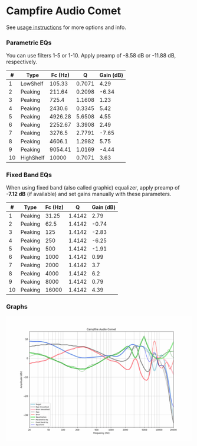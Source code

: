 # Campfire Audio Comet
See [usage instructions](https://github.com/jaakkopasanen/AutoEq#usage) for more options and info.

### Parametric EQs
You can use filters 1-5 or 1-10. Apply preamp of -8.58 dB or -11.88 dB, respectively.

|   # | Type      |   Fc (Hz) |      Q |   Gain (dB) |
|-----|-----------|-----------|--------|-------------|
|   1 | LowShelf  |    105.33 | 0.7071 |        4.29 |
|   2 | Peaking   |    211.64 | 0.2098 |       -6.34 |
|   3 | Peaking   |    725.4  | 1.1608 |        1.23 |
|   4 | Peaking   |   2430.6  | 0.3345 |        5.42 |
|   5 | Peaking   |   4926.28 | 5.6508 |        4.55 |
|   6 | Peaking   |   2252.67 | 3.3908 |        2.49 |
|   7 | Peaking   |   3276.5  | 2.7791 |       -7.65 |
|   8 | Peaking   |   4606.1  | 1.2982 |        5.75 |
|   9 | Peaking   |   9054.41 | 1.0169 |       -4.44 |
|  10 | HighShelf |  10000    | 0.7071 |        3.63 |

### Fixed Band EQs
When using fixed band (also called graphic) equalizer, apply preamp of **-7.12 dB** (if available) and set gains manually with these parameters.

|   # | Type    |   Fc (Hz) |      Q |   Gain (dB) |
|-----|---------|-----------|--------|-------------|
|   1 | Peaking |     31.25 | 1.4142 |        2.79 |
|   2 | Peaking |     62.5  | 1.4142 |       -0.74 |
|   3 | Peaking |    125    | 1.4142 |       -2.83 |
|   4 | Peaking |    250    | 1.4142 |       -6.25 |
|   5 | Peaking |    500    | 1.4142 |       -1.91 |
|   6 | Peaking |   1000    | 1.4142 |        0.99 |
|   7 | Peaking |   2000    | 1.4142 |        3.7  |
|   8 | Peaking |   4000    | 1.4142 |        6.2  |
|   9 | Peaking |   8000    | 1.4142 |        0.79 |
|  10 | Peaking |  16000    | 1.4142 |        4.39 |

### Graphs
![](./Campfire%20Audio%20Comet.png)
